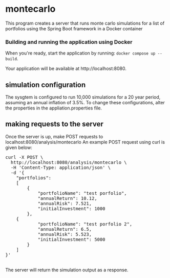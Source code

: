 # montecarlo
This program creates a server that runs monte carlo simulations for a list of portfolios using the Spring Boot framework in a Docker container

### Building and running the application using Docker
When you're ready, start the application by running:
`docker compose up --build`.

Your application will be available at http://localhost:8080.

## simulation configuration
The sysgtem is configured to run 10,000 simulations for a 20 year period, assuming an annual inflation of 3.5%.
To change these configurations, alter the properties in the appliation.properties file.

## making requests to the server
Once the server is up, make POST requests to localhost:8080/analysis/montecarlo
An example POST request using curl is given below:

<pre>
curl -X POST \
  http://localhost:8080/analysis/montecarlo \
  -H 'Content-Type: application/json' \
  -d '{
	"portfolios":
	[
		{
			"portfolioName": "test porfolio",
			"annualReturn": 10.12,
			"annualRisk": 7.521,
			"initialInvestment": 1000
		},
    {
			"portfolioName": "test porfolio 2",
			"annualReturn": 6.5,
			"annualRisk": 5.523,
			"initialInvestment": 5000
		}
	]
}'

</pre>

The server will return the simulation output as a response.
